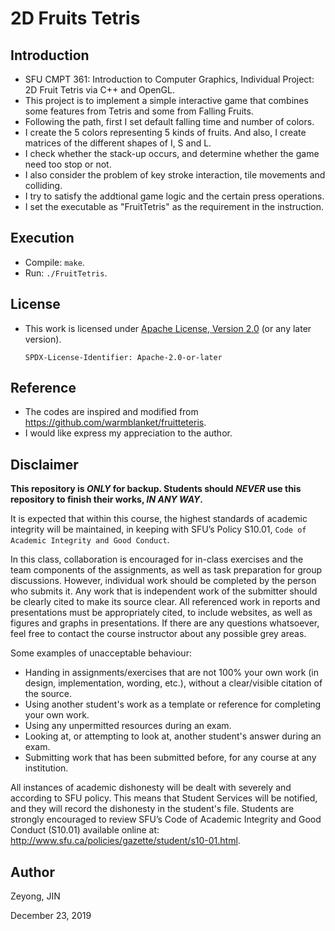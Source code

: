 # 2D Fruits Tetris

## Introduction
- SFU CMPT 361: Introduction to Computer Graphics, Individual Project: 2D Fruit Tetris via C++ and OpenGL.
- This project is to implement a simple interactive game that combines some features
  from Tetris and some from Falling Fruits.
- Following the path, first I set default falling time and number of colors.
- I create the 5 colors representing 5 kinds of fruits. And also, I create matrices of the different shapes of I, S and L.
- I check whether the stack-up occurs, and determine whether the game need too stop or not.
- I also consider the problem of key stroke interaction, tile movements and colliding.
- I try to satisfy the addtional game logic and the certain press operations.
- I set the executable as "FruitTetris" as the requirement in the instruction.

## Execution

- Compile: `make`.
- Run: `./FruitTetris`.

## License

- This work is licensed under [Apache License, Version 2.0](https://www.apache.org/licenses/LICENSE-2.0) (or any later version). 

    `SPDX-License-Identifier: Apache-2.0-or-later`

## Reference
- The codes are inspired and modified from https://github.com/warmblanket/fruitteteris.
- I would like express my appreciation to the author.

## Disclaimer

**This repository is *ONLY* for backup. Students should *NEVER* use this repository to finish their works, *IN ANY WAY*.**

It is expected that within this course, the highest standards of academic integrity will be maintained, in
keeping with SFU’s Policy S10.01, `Code of Academic Integrity and Good Conduct`.

In this class, collaboration is encouraged for in-class exercises and the team components of the assignments, as well
as task preparation for group discussions. However, individual work should be completed by the person
who submits it. Any work that is independent work of the submitter should be clearly cited to make its
source clear. All referenced work in reports and presentations must be appropriately cited, to include
websites, as well as figures and graphs in presentations. If there are any questions whatsoever, feel free
to contact the course instructor about any possible grey areas.

Some examples of unacceptable behaviour:
- Handing in assignments/exercises that are not 100% your own work (in design, implementation,
wording, etc.), without a clear/visible citation of the source.
- Using another student's work as a template or reference for completing your own work.
- Using any unpermitted resources during an exam.
- Looking at, or attempting to look at, another student's answer during an exam.
- Submitting work that has been submitted before, for any course at any institution.

All instances of academic dishonesty will be dealt with severely and according to SFU policy. This means
that Student Services will be notified, and they will record the dishonesty in the student's file. Students
are strongly encouraged to review SFU’s Code of Academic Integrity and Good Conduct (S10.01) available
online at: http://www.sfu.ca/policies/gazette/student/s10-01.html.

## Author

Zeyong, JIN

December 23, 2019
